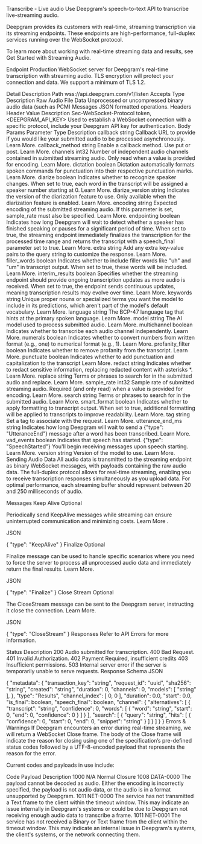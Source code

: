 Transcribe - Live audio
Use Deepgram's speech-to-text API to transcribe live-streaming audio.

Deepgram provides its customers with real-time, streaming transcription via its streaming endpoints. These endpoints are high-performance, full-duplex services running over the WebSocket protocol.

To learn more about working with real-time streaming data and results, see Get Started with Streaming Audio.

Endpoint
Production WebSocket server for Deepgram's real-time transcription with streaming audio. TLS encryption will protect your connection and data. We support a minimum of TLS 1.2.

Detail	Description
Path	wss://api.deepgram.com/v1/listen
Accepts
Type	Description
Raw Audio File Data	Unprocessed or uncompressed binary audio data (such as PCM)
Messages	JSON formatted operations.
Headers
Header	Value	Description
Sec-WebSocket-Protocol	token, <DEEPGRAM_API_KEY>	Used to establish a WebSocket connection with a specific protocol, include your Deepgram API key for authentication.
Body Params
Parameter	Type	Description
callback	string	Callback URL to provide if you would like your submitted audio to be processed asynchronously. Learn More.
callback_method	string	Enable a callback method. Use put or post. Learn More.
channels	int32	Number of independent audio channels contained in submitted streaming audio. Only read when a value is provided for encoding. Learn More.
dictation	boolean	Dictation automatically formats spoken commands for punctuation into their respective punctuation marks. Learn More.
diarize	boolean	Indicates whether to recognize speaker changes. When set to true, each word in the transcript will be assigned a speaker number starting at 0. Learn More.
diarize_version	string	Indicates the version of the diarization feature to use. Only available when the diarization feature is enabled. Learn More.
encoding	string	Expected encoding of the submitted streaming audio. If this parameter is set, sample_rate must also be specified. Learn More.
endpointing	boolean	Indicates how long Deepgram will wait to detect whether a speaker has finished speaking or pauses for a significant period of time. When set to true, the streaming endpoint immediately finalizes the transcription for the processed time range and returns the transcript with a speech_final parameter set to true. Learn More.
extra	string	Add any extra key-value pairs to the query string to customize the response. Learn More.
filler_words	boolean	Indicates whether to include filler words like "uh" and "um" in transcript output. When set to true, these words will be included. Learn More.
interim_results	boolean	Specifies whether the streaming endpoint should provide ongoing transcription updates as more audio is received. When set to true, the endpoint sends continuous updates, meaning transcription results may evolve over time. Learn More.
keywords	string	Unique proper nouns or specialized terms you want the model to include in its predictions, which aren't part of the model's default vocabulary. Learn More.
language	string	The BCP-47 language tag that hints at the primary spoken language. Learn More.
model	string	The AI model used to process submitted audio. Learn More.
multichannel	boolean	Indicates whether to transcribe each audio channel independently. Learn More.
numerals	boolean	Indicates whether to convert numbers from written format (e.g., one) to numerical format (e.g., 1). Learn More.
profanity_filter	boolean	Indicates whether to remove profanity from the transcript. Learn More.
punctuate	boolean	Indicates whether to add punctuation and capitalization to the transcript Learn More.
redact	string	Indicates whether to redact sensitive information, replacing redacted content with asterisks *. Learn More.
replace	string	Terms or phrases to search for in the submitted audio and replace. Learn More.
sample_rate	int32	Sample rate of submitted streaming audio. Required (and only read) when a value is provided for encoding. Learn More.
search	string	Terms or phrases to search for in the submitted audio. Learn More.
smart_format	boolean	Indicates whether to apply formatting to transcript output. When set to true, additional formatting will be applied to transcripts to improve readability. Learn More.
tag	string	Set a tag to associate with the request. Learn More.
utterance_end_ms	string	Indicates how long Deepgram will wait to send a {"type": "UtteranceEnd"} message after a word has been transcribed. Learn More.
vad_events	boolean	Indicates that speech has started. {"type": "SpeechStarted"} You'll begin receiving messages upon speech starting. Learn More.
version	string	Version of the model to use. Learn More.
Sending Audio Data
All audio data is transmitted to the streaming endpoint as binary WebSocket messages, with payloads containing the raw audio data. The full-duplex protocol allows for real-time streaming, enabling you to receive transcription responses simultaneously as you upload data. For optimal performance, each streaming buffer should represent between 20 and 250 milliseconds of audio.

Messages
Keep Alive
Optional

Periodically send KeepAlive messages while streaming can ensure uninterrupted communication and minimizing costs. Learn More .

JSON

{
  "type": "KeepAlive"
}
Finalize
Optional

Finalize message can be used to handle specific scenarios where you need to force the server to process all unprocessed audio data and immediately return the final results. Learn More.

JSON

{
  "type": "Finalize"
}
Close Stream
Optional

The CloseStream message can be sent to the Deepgram server, instructing it close the connection. Learn More.

JSON

{
  "type": "CloseStream"
}
Responses
Refer to API Errors for more information.

Status	Description
200	Audio submitted for transcription.
400	Bad Request.
401	Invalid Authorization.
402	Payment Required, insufficient credits
403	Insufficient permissions.
503	Internal server error if the server is temporarily unable to serve requests.
Response Schema
JSON

{
  "metadata": {
    "transaction_key": "string",
    "request_id": "uuid",
    "sha256": "string",
    "created": "string",
    "duration": 0,
    "channels": 0,
    "models": [
      "string"
    ],
  },
  "type": "Results",
  "channel_index": [
    0,
    0
  ],
  "duration": 0.0,
  "start": 0.0,
  "is_final": boolean,
  "speech_final": boolean,
  "channel": {
    "alternatives": [
      {
        "transcript": "string",
        "confidence": 0,
        "words": [
          {
            "word": "string",
            "start": 0,
            "end": 0,
            "confidence": 0
          }
        ]
      }
    ],
    "search": [
      {
        "query": "string",
        "hits": [
          {
            "confidence": 0,
            "start": 0,
            "end": 0,
            "snippet": "string"
          }
        ]
      }
    ]
  }
}
Errors & Warnings
If Deepgram encounters an error during real-time streaming, we will return a WebSocket Close frame. The body of the Close frame will indicate the reason for closing using one of the specification’s pre-defined status codes followed by a UTF-8-encoded payload that represents the reason for the error.

Current codes and payloads in use include:

Code	Payload	Description
1000	N/A	Normal Closure
1008	DATA-0000	The payload cannot be decoded as audio. Either the encoding is incorrectly specified, the payload is not audio data, or the audio is in a format unsupported by Deepgram.
1011	NET-0000	The service has not transmitted a Text frame to the client within the timeout window. This may indicate an issue internally in Deepgram's systems or could be due to Deepgram not receiving enough audio data to transcribe a frame.
1011	NET-0001	The service has not received a Binary or Text frame from the client within the timeout window. This may indicate an internal issue in Deepgram's systems, the client's systems, or the network connecting them.
